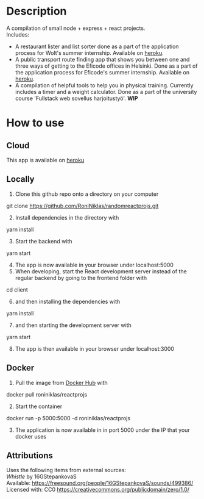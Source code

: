 # Description

A compilation of small node + express + react projects.  
Includes:   
- A restaurant lister and list sorter done as a part of the application process for Wolt's summer internship.  Available on [heroku](https://roninreactprojs.herokuapp.com/wolt).  
- A public transport route finding app that shows you between one and three ways of getting to the Eficode offices in Helsinki. Done as a part of the application process for Eficode's summer internship.  Available on [heroku](https://roninreactprojs.herokuapp.com/eficode).  
- A compilation of helpful tools to help you in physical training. Currently includes a timer and a weight calculator. Done as a part of the university course 'Fullstack web sovellus harjoitustyö'. **WIP**      

# How to use

## Cloud  

This app is available on [heroku](https://roninreactprojs.herokuapp.com/)

## Locally
 
1. Clone this github repo onto a directory on your computer  
  
git clone https://github.com/RoniNiklas/randomreactprojs.git  
  
2. Install dependencies in the directory with  
  
yarn install 
  
3. Start the backend with  
  
yarn start  
  
4. The app is now available in your browser under localhost:5000  
5. When developing, start the React development server instead of the regular backend by going to the frontend folder with  
  
cd client  
  
6. and then installing the dependencies with  
  
yarn install  
  
7. and then starting the development server with  
   
yarn start  
  
8. The app is then available in your browser under localhost:3000  

## Docker
  
1. Pull the image from [Docker Hub](https://hub.docker.com/r/roniniklas/reactprojs) with  
  
docker pull roniniklas/reactprojs  
  
2. Start the container  
  
docker run -p 5000:5000 -d roniniklas/reactprojs   
  
3. The application is now available in in port 5000 under the IP that your docker uses  

## Attributions  
  
Uses the following items from external sources:   
*Whistle* by 16GStepankovaS   
Available: https://freesound.org/people/16GStepankovaS/sounds/499386/   
Licensed with: CC0 https://creativecommons.org/publicdomain/zero/1.0/  
